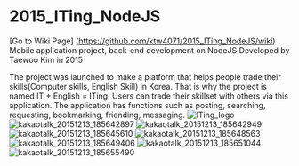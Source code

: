 # 2015_ITing_NodeJS
[Go to Wiki Page]
(https://github.com/ktw4071/2015_ITing_NodeJS/wiki)
Mobile application project, back-end development on NodeJS
Developed by Taewoo Kim in 2015

The project was launched to make a platform that helps people trade their skills(Computer skills, English Skill) in Korea. That is why the project is named IT + English = ITing. Users can trade their skillset with others via this application.
The application has functions such as posting, searching, requesting, bookmarking, friending, messaging.
![ITing_logo](https://user-images.githubusercontent.com/10269640/47119246-2d036980-d238-11e8-8a33-7ed832bb1544.png)
![kakaotalk_20151213_185642897](https://cloud.githubusercontent.com/assets/10269640/20252376/9540c556-a9ef-11e6-9844-e206744815d1.jpg)
![kakaotalk_20151213_185642949](https://cloud.githubusercontent.com/assets/10269640/20252377/95410c3c-a9ef-11e6-8c08-3673590d4bc3.jpg)
![kakaotalk_20151213_185645610](https://cloud.githubusercontent.com/assets/10269640/20252378/954d021c-a9ef-11e6-83cb-df4921400c5f.jpg)
![kakaotalk_20151213_185648563](https://cloud.githubusercontent.com/assets/10269640/20252380/954da44c-a9ef-11e6-8289-98d889dbffd3.jpg)
![kakaotalk_20151213_185649406](https://cloud.githubusercontent.com/assets/10269640/20252382/954e6594-a9ef-11e6-9da8-99fbcd9aa9be.jpg)
![kakaotalk_20151213_185651044](https://cloud.githubusercontent.com/assets/10269640/20252379/954d51ea-a9ef-11e6-85ab-bf117c35af54.jpg)
![kakaotalk_20151213_185655490](https://cloud.githubusercontent.com/assets/10269640/20252381/954da078-a9ef-11e6-8a3a-2969c50bfe8e.jpg)
